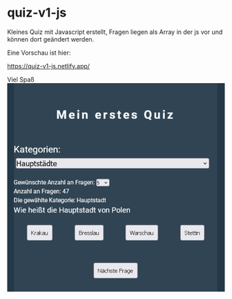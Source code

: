 # quiz-v1-js
 Kleines Quiz mit Javascript erstellt, Fragen liegen als Array in der js vor und können dort geändert werden. 
 
 Eine Vorschau ist hier:
 
 https://quiz-v1-js.netlify.app/
 
 Viel Spaß
![Vorschau](image.png)